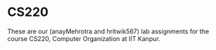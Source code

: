# CS220
These are our (anayMehrotra and hritwik567) lab assignments for the course CS220, Computer Organization at IIT Kanpur.
